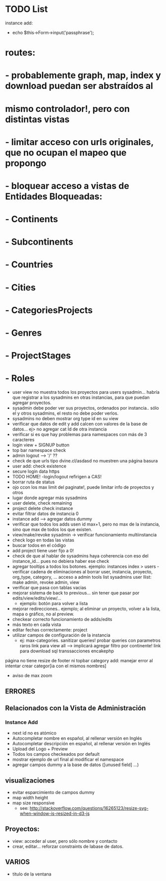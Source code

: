# TODO List

instance add:
- echo $this->Form->input('passphrase');


# routes: 
# - probablemente graph, map, index y download puedan ser abstraídos al 
# mismo controlador!, pero con distintas vistas
#
# - limitar acceso con urls originales, que no ocupan el mapeo que propongo
# - bloquear acceso a vistas de Entidades Bloqueadas:
#    - Continents
#    - Subcontinents
#    - Countries
#    - Cities
#    - CategoriesProjects
#    - Genres
#    - ProjectStages
#    - Roles


- user view no muestra todos los proyectos para users sysadmin... habría que registrar a los sysadmins en otras instancias, para que puedan agregar proyectos.
- sysadmin debe poder ver sus proyectos, ordenados por instancia.. sólo el y otros sysadmins, el resto no debe poder verlos.
- sysadmins no deben mostrar org type id en su view
- verificar que datos de edit y add calcen con valores de la base de datos... ej> no agregar cat Id de otra instancia
- verificar si es que hay problemas para namespaces con más de 3 caracteres
- login view + SIGNUP button
- top bar namespace check
- admin logout --> '/'  ??
- check de que urls tipo dvine.cl/asdasd no muestren una página basura
- user add: check existence
- secure login data https
- TODO HOME!
-login/logout refirigen a CAS!
- borrar ruta de status
- ojo ccon los max limit del paginate!, puede limitar info de proyectos y otros
- lugar donde agregar más sysadmins
- user delete, check remaining
- project delete check instance
- evitar filtrar datos de instancia 0
- instance add --> agregar datos dummy
- verificar que todos los adds usen id max+1, pero no max de la instancia, sino que max de todos los que existen.
- view/make/revoke sysadmin -> verificar funcionamiento multiinstancia
- check logo en todas las vistas
- buscar todos en el código
- add project tiene user fijo a 0!
- check de que al hablar de sysadmins haya coherencia con eso del instance_id... pues no debiera haber ese check
- agregar tooltips a todos los botones. ejemplo: instances index > users
-verificar cadena de eliminaciones al borrar user, instancia, proyecto, org_type, category, ...
acceso a admin tools
list sysadmins
user llist: make admin, revoke admin, view
- verificar que pasa con tablas vacias
- mejorar sistema de back to previous... sin tener que pasar por edits/view/edits/view/...
	- ejemplo: botón para volver a lista
- mejorar redirecciones.. ejemplo; al eliminar un proyecto, volver a la lista, mapa o gráfico, no al preview.
- checkear correcto funcionamiento de adds/edits
- más texto en cada vista
- editar fechas correctamente: project
- utilizar campos de configuración de la instancia
	- ej: max-categories.
sanitizar queries!
probar queries con parametros raros
link para view all --> implicará  agregar filtro por continente!
link para download
sql transsacciones encakephp


página no tiene resize de footer ni topbar
category add: manejar error al intentar crear categor[ia con el mismos nombres]

<!-- TODO: mostrar filtro actual -->

- aviso de max zoom

## ERRORES

## Relacionados con la Vista de Administración

### Instance Add

- next id no es atómico
- Autocompletar nombre en español, al rellenar versión en Inglés
- Autocompletar descripción en español, al rellenar versión en Inglés
- Upload del Logo + Preview
- Todos los campos checkeados por default
- mostrar ejemplo de url final al modificar el namespace
- agregar campos dummy a la base de datos ([unused field] ...)


## visualizaciones
- evitar esparcimiento de campos dummy
- map width height
- map size responsive
	- see: http://stackoverflow.com/questions/16265123/resize-svg-when-window-is-resized-in-d3-js

## Proyectos:

- view: acceder al user, pero sólo nombre y contacto
- crear, editar... reforzar constraints de labase de datos.

## VARIOS

- titulo de la ventana